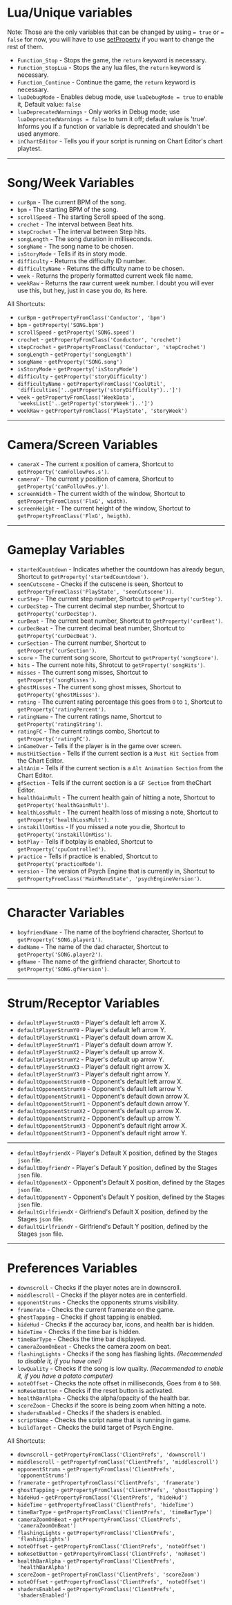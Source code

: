 # Lua/Unique variables

Note: 
Those are the only variables that can be changed by using `= true` or `= false` for now, you will have to use [setProperty](https://github.com/Meme1079/PsychWiki/Lua-Script-API:-Value-Setting-and-Getting-Functions#setpropertyvariablestring-valuedynamic) if you want to change the rest of them.

- `Function_Stop` - Stops the game, the `return` keyword is necessary.
- `Function_StopLua` - Stops the any lua files, the `return` keyword is necessary.
- `Function_Continue` - Continue the game, the `return` keyword is necessary.
- `luaDebugMode` - Enables debug mode, use `luaDebugMode = true` to enable it, Default value: `false`
- `luaDeprecatedWarnings` - Only works in Debug mode; use `luaDeprecatedWarnings = false` to turn it off; default value is 'true'. Informs you if a function or variable is deprecated and shouldn't be used anymore.
- `inChartEditor` - Tells you if your script is running on Chart Editor's chart playtest.

***

# Song/Week Variables
- `curBpm` - The current BPM of the song.
- `bpm` - The starting BPM of the song.
- `scrollSpeed` - The starting Scroll speed of the song.
- `crochet` - The interval between Beat hits.
- `stepCrochet` - The interval between Step hits.
- `songLength` - The song duration in milliseconds.
- `songName` - The song name to be chosen.
- `isStoryMode` - Tells if its in story mode.
- `difficulty` - Returns the difficulty ID number.
- `difficultyName` - Returns the difficulty name to be chosen.
- `week` - Returns the properly formatted current week file name.
- `weekRaw` - Returns the raw current week number. I doubt you will ever use this, but hey, just in case you do, its here.

All Shortcuts:
- `curBpm` - `getPropertyFromClass('Conductor', 'bpm')`
- `bpm` - `getProperty('SONG.bpm')`
- `scrollSpeed` - `getProperty('SONG.speed')`
- `crochet` - `getPropertyFromClass('Conductor', 'crochet')`
- `stepCrochet` - `getPropertyFromClass('Conductor', 'stepCrochet')`
- `songLength` - `getProperty('songLength')`
- `songName` - `getProperty('SONG.song')`
- `isStoryMode` - `getProperty('isStoryMode')`
- `difficulty` - `getProperty('storyDifficulty')`
- `difficultyName` - `getPropertyFromClass('CoolUtil', 'difficulties['..getProperty('storyDifficulty')..']')`
- `week` - `getPropertyFromClass('WeekData', 'weeksList['..getProperty('storyWeek')..']')`
- `weekRaw` - `getPropertyFromClass('PlayState', 'storyWeek')`

***

# Camera/Screen Variables
- `cameraX` - The current x position of camera, Shortcut to `getProperty('camFollowPos.s')`.
- `cameraY` - The current y position of camera, Shortcut to `getProperty('camFollowPos.y')`.
- `screenWidth` - The current width of the window, Shortcut to `getPropertyFromClass('FlxG', width)`.
- `screenHeight` - The current height of the window, Shortcut to `getPropertyFromClass('FlxG', heigth)`.

***

# Gameplay Variables
- `startedCountdown` - Indicates whether the countdown has already begun, Shortcut to `getProperty('startedCountdown')`.
- `seenCutscene` - Checks if the cutscene is seen, Shortcut to `getPropertyFromClass('PlayState', 'seenCutscene'))`.
- `curStep` - The current step number, Shortcut to `getProperty('curStep')`.
- `curDecStep` - The current decimal step number, Shortcut to `getProperty('curDecStep')`.
- `curBeat` - The current beat number, Shortcut to `getProperty('curBeat')`.
- `curDecBeat` - The current decimal beat number, Shortcut to `getProperty('curDecBeat')`.
- `curSection` - The current number, Shortcut to `getProperty('curSection')`.
- `score` - The current song score, Shortcut to `getProperty('songScore')`.
- `hits` - The current note hits, Shrotcut to `getProperty('songHits')`.
- `misses` - The current song misses, Shortcut to `getProperty('songMisses')`.
- `ghostMisses` - The current song ghost misses, Shortcut to `getProperty('ghostMisses')`.
- `rating` - The current rating percentage this goes from `0` to `1`, Shortcut to `getProperty('ratingPercent')`.
- `ratingName` - The current ratings name, Shortcut to `getProperty('ratingString')`.
- `ratingFC` - The current ratings combo, Shortcut to `getProperty('ratingFC')`.
- `inGameOver` - Tells if the player is in the game over screen.
- `mustHitSection` - Tells if the current section is a `Must Hit Section` from the Chart Editor.
- `altAnim` - Tells if the current section is a `Alt Animation Section` from the Chart Editor.
- `gfSection` - Tells if the current section is a `GF Section` from  theChart Editor.
- `healthGainMult` - The current health gain of hitting a note, Shortcut to `getProperty('healthGainMult')`.
- `healthLossMult` - The current health loss of missing a note, Shortcut to `getProperty('healthLossMult')`.
- `instakillOnMiss` - If you missed a note you die, Shortcut to `getProperty('instakillOnMiss')`.
- `botPlay` - Tells if botplay is enabled, Shortcut to `getProperty('cpuControlled')`.
- `practice` - Tells if practice is enabled, Shortcut to `getProperty('practiceMode')`.
- `version` - The version of Psych Engine that is currently in, Shortcut to `getPropertyFromClass('MainMenuState', 'psychEngineVersion')`.

***

# Character Variables
- `boyfriendName` - The name of the boyfriend character, Shortcut to `getProperty('SONG.player1')`.
- `dadName` - The name of the dad character, Shortcut to `getProperty('SONG.player2')`.
- `gfName` - The name of the girlfriend character, Shortcut to `getProperty('SONG.gfVersion')`.

***

# Strum/Receptor Variables
- `defaultPlayerStrumX0` - Player's default left arrow X.
- `defaultPlayerStrumY0` - Player's default left arrow Y.
- `defaultPlayerStrumX1` - Player's default down arrow X.
- `defaultPlayerStrumY1` - Player's default down arrow Y.
- `defaultPlayerStrumX2` - Player's default up arrow X.
- `defaultPlayerStrumY2` - Player's default up arrow Y.
- `defaultPlayerStrumX3` - Player's default right arrow X.
- `defaultPlayerStrumY3` - Player's default right arrow Y.
- `defaultOpponentStrumX0` - Opponent's default left arrow X.
- `defaultOpponentStrumY0` - Opponent's default left arrow Y.
- `defaultOpponentStrumX1` - Opponent's default down arrow X.
- `defaultOpponentStrumY1` - Opponent's default down arrow Y.
- `defaultOpponentStrumX2` - Opponent's default up arrow X.
- `defaultOpponentStrumY2` - Opponent's default up arrow Y.
- `defaultOpponentStrumX3` - Opponent's default right arrow X.
- `defaultOpponentStrumY3` - Opponent's default right arrow Y.

***

- `defaultBoyfriendX` - Player's Default X position, defined by the Stages `json` file.
- `defaultBoyfriendY` - Player's Default Y position, defined by the Stages `json` file.
- `defaultOpponentX` - Opponent's Default X position, defined by the Stages `json` file.
- `defaultOpponentY` - Opponent's Default Y position, defined by the Stages `json` file.
- `defaultGirlfriendX` - Girlfriend's Default X position, defined by the Stages `json` file.
- `defaultGirlfriendY` - Girlfriend's Default Y position, defined by the Stages `json` file.

***

# Preferences Variables
- `downscroll` - Checks if the player notes are in downscroll.
- `middlescroll` - Checks if the player notes are in centerfield.
- `opponentStrums` - Checks the opponents strums visibility.  
- `framerate` - Checks the current framerate on the game. 
- `ghostTapping` - Checks if ghost tapping is enabled. 
- `hideHud` - Checks if the accuracy bar, icons, and health bar is hidden.
- `hideTime` - Checks if the time bar is hidden.
- `timeBarType` - Checks the time bar displayed.
- `cameraZoomOnBeat` - Checks the camera zoom on beat.
- `flashingLights` - Checks if the song has flashing lights. _(Recommended to disable it, if you have one!)_
- `lowQuality` - Checks if the song is low quality. _(Recommended to enable it, if you have a potato computer)_
- `noteOffset` - Checks the note offset in milliseconds, Goes from `0` to `500`.
- `noResetButton` - Checks if the reset button is activated.
- `healthBarAlpha` - Checks the alpha/opacity of the health bar.
- `scoreZoom` - Checks if the score is being zoom when hitting a note.
- `shadersEnabled` - Checks if the shaders is enabled.
- `scriptName` - Checks the script name that is running in game.
- `buildTarget` - Checks the build target of Psych Engine.

All Shortcuts:
- `downscroll` - `getPropertyFromClass('ClientPrefs', 'downscroll')`
- `middlescroll` - `getPropertyFromClass('ClientPrefs', 'middlescroll')`
- `opponentStrums` - `getPropertyFromClass('ClientPrefs', 'opponentStrums')`
- `framerate` - `getPropertyFromClass('ClientPrefs', 'framerate')`
- `ghostTapping` - `getPropertyFromClass('ClientPrefs', 'ghostTapping')`
- `hideHud` - `getPropertyFromClass('ClientPrefs', 'hideHud')`
- `hideTime` - `getPropertyFromClass('ClientPrefs', 'hideTime')`
- `timeBarType` - `getPropertyFromClass('ClientPrefs', 'timeBarType')`
- `cameraZoomOnBeat` - `getPropertyFromClass('ClientPrefs', 'cameraZoomOnBeat')`
- `flashingLights` - `getPropertyFromClass('ClientPrefs', 'flashingLights')`
- `noteOffset` - `getPropertyFromClass('ClientPrefs', 'noteOffset')`
- `noResetButton` - `getPropertyFromClass('ClientPrefs', 'noReset')`
- `healthBarAlpha` - `getPropertyFromClass('ClientPrefs', 'healthBarAlpha')`
- `scoreZoom` - `getPropertyFromClass('ClientPrefs', 'scoreZoom')`
- `noteOffset` - `getPropertyFromClass('ClientPrefs', 'noteOffset')`
- `shadersEnabled` - `getPropertyFromClass('ClientPrefs', 'shadersEnabled')`

